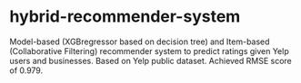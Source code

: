 # hybrid-recommender-system

Model-based (XGBregressor based on decision tree) and Item-based (Collaborative Filtering) recommender system to predict ratings given Yelp users and businesses. 
Based on Yelp public dataset.
Achieved RMSE score of 0.979. 
